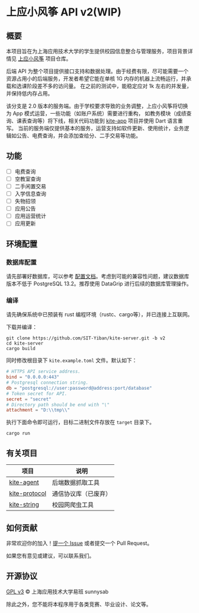 # 上应小风筝 API v2(WIP)

## 概要

本项目旨在为上海应用技术大学的学生提供校园信息整合与管理服务，项目背景详情见 [上应小风筝](https://github.com/SIT-Yiban/kite-microapp) 项目仓库。

后端 API 为整个项目提供接口支持和数据处理。由于经费有限，尽可能需要一个资源占用小的后端服务，开发者希望它能在单核 1G 内存的机器上流畅运行，并承载和选课阶段差不多的访问量。 在之前的测试中，能稳定应对 1k
左右的并发量，并保持低内存占用。

该分支是 2.0 版本的服务端。由于学校要求导致的业务调整，上应小风筝将切换为 App 模式运营，一些功能（如账户系统）需要进行重构，
如教务模块（成绩查询、课表查询等）将下线，相关代码功能到 [kite-app](https://github.com/SIT-Yiban/kite-app) 项目并使用 Dart 语言重写。
当前的服务端仅提供基本的服务，运营支持如软件更新、使用统计，业务逻辑如公告、电费查询，并会添加查给分、二手交易等功能。

## 功能

- [ ] 电费查询
- [ ] 空教室查询
- [ ] 二手闲置交易
- [ ] 入学信息查询
- [ ] 失物招领
- [ ] 应用公告
- [ ] 应用运营统计
- [ ] 应用更新

## 环境配置

### 数据库配置

请先部署好数据库，可以参考 [配置文档](docs/数据库配置.md)。考虑到可能的兼容性问题，建议数据库版本不低于 PostgreSQL 13.2。推荐使用 DataGrip 进行后续的数据库管理操作。

### 编译

请先确保系统中已预装有 rust 编程环境（rustc、cargo等），并已连接上互联网。

下载并编译：

```shell
git clone https://github.com/SIT-Yiban/kite-server.git -b v2
cd kite-server
cargo build
```

同时修改根目录下 `kite.example.toml` 文件。默认如下：

```toml
# HTTPS API service address.
bind = "0.0.0.0:443"
# Postgresql connection string.
db = "postgresql://user:password@address:port/database"
# Token secret for API.
secret = "secret"
# Directory path should be end with "\"
attachment = "D:\\tmp\\"
```

执行下面命令即可运行，目标二进制文件存放在 `target` 目录下。

```shell
cargo run
```

## 有关项目

| 项目         | 说明             |
| ------------ | ---------------- |
| [kite-agent](https://github.com/sunnysab/kite-agent) | 后端数据抓取工具 |
| [kite-protocol](https://github.com/sunnysab/kite-protocol) | 通信协议库（已废弃）  |
| [kite-string](https://github.com/SIT-Yiban/kite-string) | 校园网爬虫工具 |

## 如何贡献

非常欢迎你的加入！[提一个 Issue](https://github.com/SIT-Yiban/kite-server/issues/new) 或者提交一个 Pull Request。

如果您有意见或建议，可以联系我们。

## 开源协议

[GPL v3](https://github.com/SIT-Yiban/kite-server/blob/master/LICENSE) © 上海应用技术大学易班 sunnysab

除此之外，您不能将本程序用于各类竞赛、毕业设计、论文等。